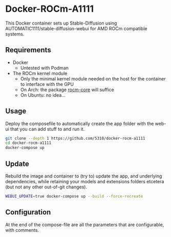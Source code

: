 # Docker-ROCm-A1111

This Docker container sets up Stable-Diffusion using AUTOMATIC1111/stable-diffusion-webui for AMD ROCm compatible systems.

## Requirements

- Docker
  - Untested with Podman
- The ROCm kernel module
  - Only the minimal kernel module needed on the host for the container to interface with the GPU
  - On Arch: the package [rocm-core](https://archlinux.org/packages/extra/x86_64/rocm-core/) will suffice
  - On Ubuntu: no idea...

## Usage

Deploy the composefile to automatically create the app folder with the web-ui that you can add stuff to and run it.

```bash
git clone --depth 1 https://github.com/5310/docker-rocm-a1111
cd docker-rocm-a1111
docker-compose up
```

## Update

Rebuild the image and container to (try to) update the app, and underlying dependencies, while retaining your models and extensions folders etcetera (but not any other out-of-git changes).

```bash
WEBUI_UPDATE=true docker-compose up --build --force-recreate 
```

## Configuration

At the end of the compose-file are all the parameters that are configurable, with comments.